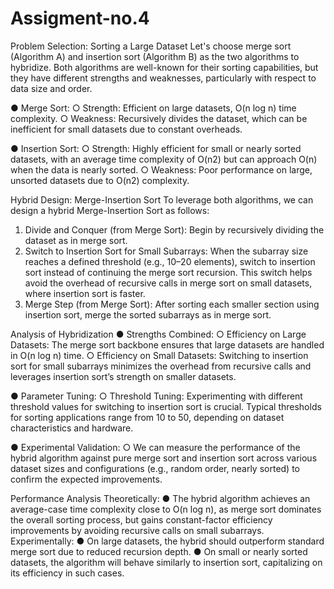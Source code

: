 # Assigment-no.4
Problem Selection: Sorting a Large Dataset
Let's choose merge sort (Algorithm A) and insertion sort (Algorithm B) as the two
algorithms to hybridize. Both algorithms are well-known for their sorting capabilities, but
they have different strengths and weaknesses, particularly with respect to data size and
order.

● Merge Sort:
○ Strength: Efficient on large datasets, O(n log n) time complexity.
○ Weakness: Recursively divides the dataset, which can be inefficient for
small datasets due to constant overheads.

● Insertion Sort:
○ Strength: Highly efficient for small or nearly sorted datasets, with an
average time complexity of O(n2) but can approach O(n) when the data is
nearly sorted.
○ Weakness: Poor performance on large, unsorted datasets due to O(n2)
complexity.

Hybrid Design: Merge-Insertion Sort
To leverage both algorithms, we can design a hybrid Merge-Insertion Sort as follows:
1. Divide and Conquer (from Merge Sort): Begin by recursively dividing the
dataset as in merge sort.
2. Switch to Insertion Sort for Small Subarrays: When the subarray size reaches
a defined threshold (e.g., 10–20 elements), switch to insertion sort instead of
continuing the merge sort recursion. This switch helps avoid the overhead of
recursive calls in merge sort on small datasets, where insertion sort is faster.
3. Merge Step (from Merge Sort): After sorting each smaller section using
insertion sort, merge the sorted subarrays as in merge sort.

Analysis of Hybridization
● Strengths Combined:
○ Efficiency on Large Datasets: The merge sort backbone ensures that large
datasets are handled in O(n log n) time.
○ Efficiency on Small Datasets: Switching to insertion sort for small
subarrays minimizes the overhead from recursive calls and leverages
insertion sort’s strength on smaller datasets.

● Parameter Tuning:
○ Threshold Tuning: Experimenting with different threshold values for
switching to insertion sort is crucial. Typical thresholds for sorting
applications range from 10 to 50, depending on dataset characteristics
and hardware.

● Experimental Validation:
○ We can measure the performance of the hybrid algorithm against pure
merge sort and insertion sort across various dataset sizes and
configurations (e.g., random order, nearly sorted) to confirm the expected
improvements.

Performance Analysis
Theoretically:
● The hybrid algorithm achieves an average-case time complexity close to O(n log
n), as merge sort dominates the overall sorting process, but gains constant-factor
efficiency improvements by avoiding recursive calls on small subarrays.
Experimentally:
● On large datasets, the hybrid should outperform standard merge sort due to
reduced recursion depth.
● On small or nearly sorted datasets, the algorithm will behave similarly to insertion
sort, capitalizing on its efficiency in such cases.
